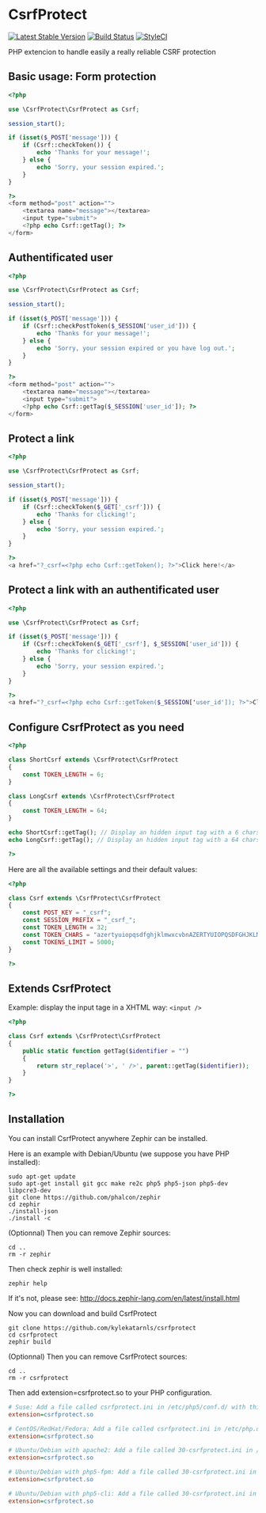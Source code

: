 # CsrfProtect

[![Latest Stable Version](https://poser.pugx.org/kylekatarnls/csrfprotect/v/stable.png)](https://packagist.org/packages/kylekatarnls/csrfprotect)
[![Build Status](https://travis-ci.org/kylekatarnls/csrfprotect.svg?branch=master)](https://travis-ci.org/kylekatarnls/csrfprotect)
[![StyleCI](https://styleci.io/repos/16852644/shield)](https://styleci.io/repos/16852644)

PHP extencion to handle easily a really reliable CSRF protection

## Basic usage: Form protection

```php
<?php

use \CsrfProtect\CsrfProtect as Csrf;

session_start();

if (isset($_POST['message'])) {
    if (Csrf::checkToken()) {
        echo 'Thanks for your message!';
    } else {
        echo 'Sorry, your session expired.';
    }
}

?>
<form method="post" action="">
    <textarea name="message"></textarea>
    <input type="submit">
    <?php echo Csrf::getTag(); ?>
</form>
```

## Authentificated user

```php
<?php

use \CsrfProtect\CsrfProtect as Csrf;

session_start();

if (isset($_POST['message'])) {
    if (Csrf::checkPostToken($_SESSION['user_id'])) {
        echo 'Thanks for your message!';
    } else {
        echo 'Sorry, your session expired or you have log out.';
    }
}

?>
<form method="post" action="">
    <textarea name="message"></textarea>
    <input type="submit">
    <?php echo Csrf::getTag($_SESSION['user_id']); ?>
</form>
```

## Protect a link

```php
<?php

use \CsrfProtect\CsrfProtect as Csrf;

session_start();

if (isset($_POST['message'])) {
    if (Csrf::checkToken($_GET['_csrf'])) {
        echo 'Thanks for clicking!';
    } else {
        echo 'Sorry, your session expired.';
    }
}

?>
<a href="?_csrf=<?php echo Csrf::getToken(); ?>">Click here!</a>
```

## Protect a link with an authentificated user

```php
<?php

use \CsrfProtect\CsrfProtect as Csrf;

if (isset($_POST['message'])) {
    if (Csrf::checkToken($_GET['_csrf'], $_SESSION['user_id'])) {
        echo 'Thanks for clicking!';
    } else {
        echo 'Sorry, your session expired.';
    }
}

?>
<a href="?_csrf=<?php echo Csrf::getToken($_SESSION['user_id']); ?>">Click here!</a>
```

## Configure CsrfProtect as you need

```php
<?php

class ShortCsrf extends \CsrfProtect\CsrfProtect
{
    const TOKEN_LENGTH = 6;
}

class LongCsrf extends \CsrfProtect\CsrfProtect
{
    const TOKEN_LENGTH = 64;
}

echo ShortCsrf::getTag(); // Display an hidden input tag with a 6 chars token
echo LongCsrf::getTag(); // Display an hidden input tag with a 64 chars token

?>
```

Here are all the available settings and their default values:

```php
<?php

class Csrf extends \CsrfProtect\CsrfProtect
{
    const POST_KEY = "_csrf";
    const SESSION_PREFIX = "_csrf_";
    const TOKEN_LENGTH = 32;
    const TOKEN_CHARS = "azertyuiopqsdfghjklmwxcvbnAZERTYUIOPQSDFGHJKLMWXCVBN1234567890_-";
    const TOKENS_LIMIT = 5000;
}

?>
```

## Extends CsrfProtect

Example: display the input tage in a XHTML way: `<input />`
```php
<?php

class Csrf extends \CsrfProtect\CsrfProtect
{
    public static function getTag($identifier = "")
    {
        return str_replace('>', ' />', parent::getTag($identifier));
    }
}

?>
```


## Installation

You can install CsrfProtect anywhere Zephir can be installed.

Here is an example with Debian/Ubuntu (we suppose you have PHP installed):
```shell
sudo apt-get update
sudo apt-get install git gcc make re2c php5 php5-json php5-dev libpcre3-dev
git clone https://github.com/phalcon/zephir
cd zephir
./install-json
./install -c
```

(Optionnal) Then you can remove Zephir sources:
```shell
cd ..
rm -r zephir
```

Then check zephir is well installed:
```shell
zephir help
```

If it's not, please see: http://docs.zephir-lang.com/en/latest/install.html

Now you can download and build CsrfProtect
```shell
git clone https://github.com/kylekatarnls/csrfprotect
cd csrfprotect
zephir build
```

(Optionnal) Then you can remove CsrfProtect sources:
```shell
cd ..
rm -r csrfprotect
```

Then add extension=csrfprotect.so to your PHP configuration.
```ini
# Suse: Add a file called csrfprotect.ini in /etc/php5/conf.d/ with this content:
extension=csrfprotect.so

# CentOS/RedHat/Fedora: Add a file called csrfprotect.ini in /etc/php.d/ with this content:
extension=csrfprotect.so

# Ubuntu/Debian with apache2: Add a file called 30-csrfprotect.ini in /etc/php5/apache2/conf.d/ with this content:
extension=csrfprotect.so

# Ubuntu/Debian with php5-fpm: Add a file called 30-csrfprotect.ini in /etc/php5/fpm/conf.d/ with this content:
extension=csrfprotect.so

# Ubuntu/Debian with php5-cli: Add a file called 30-csrfprotect.ini in /etc/php5/cli/conf.d/ with this content:
extension=csrfprotect.so
```
